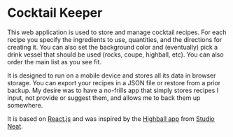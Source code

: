 Cocktail Keeper
===============

This web application is used to store and manage cocktail recipes. For each recipe you specify the ingredients to use, quantities, and the directions
for creating it. You can also set the background color and (eventually) pick a drink vessel that should be used (rocks, coupe, highball, etc). You can
also order the main list as you see fit.

It is designed to run on a mobile device and stores all its data in browser storage. You can export your recipes in a JSON file or restore from a prior
backup. My desire was to have a no-frills app that simply stores recipes I input, not provide or suggest them, and allows me to back them up somewhere.

It is based on [React.js](https://reactjs.org) and was inspired by the [Highball app](https://apps.apple.com/app/id973319934) from
[Studio Neat](https://www.studioneat.com/).
